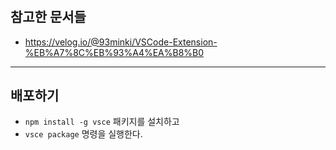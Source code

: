 #

## 참고한 문서들

- <https://velog.io/@93minki/VSCode-Extension-%EB%A7%8C%EB%93%A4%EA%B8%B0>

---

## 배포하기

- `npm install -g vsce` 패키지를 설치하고
- `vsce package` 명령을 실행한다.
